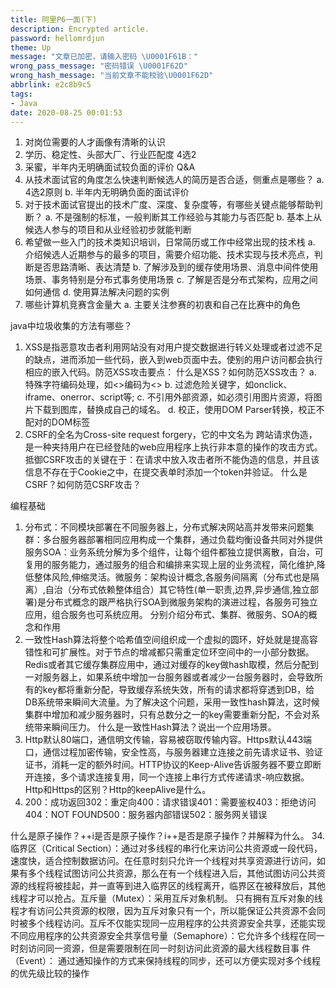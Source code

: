 ```yaml
---
title: 阿里P6一面(下)
description: Encrypted article.
password: hellomrdjun
theme: Up
message: "文章已加密，请输入密码 \U0001F61B："
wrong_pass_message: "密码错误 \U0001F62D"
wrong_hash_message: "当前文章不能校验\U0001F62D"
abbrlink: e2c8b9c5
tags:
- Java
date: 2020-08-25 00:01:53
---
```


1. 对岗位需要的人才画像有清晰的认识
2. 学历、稳定性、头部大厂、行业匹配度 4选2
3. 采蜜，半年内无明确面试较负面的评价
Q&A
1. 从技术面试官的角度怎么快速判断候选人的简历是否合适，侧重点是哪些？
    a. 4选2原则
    b. 半年内无明确负面的面试评价
2. 对于技术面试官提出的技术广度、深度、复杂度等，有哪些关键点能够帮助判断？
    a. 不是强制的标准，一般判断其工作经验与其能力与否匹配
    b. 基本上从候选人参与的项目和从业经验初步就能判断
3. 希望做一些入门的技术类知识培训，日常简历或工作中经常出现的技术栈
    a. 介绍候选人近期参与的最多的项目，需要介绍功能、技术实现与技术亮点，判断是否思路清晰、表达清楚
    b. 了解涉及到的缓存使用场景、消息中间件使用场景、事务特别是分布式事务使用场景
    c. 了解是否是分布式架构，应用之间如何通信
    d. 使用算法解决问题的实例
4. 哪些计算机竞赛含金量大
    a. 主要关注参赛的初衷和自己在比赛中的角色



java中垃圾收集的方法有哪些？

1. XSS是指恶意攻击者利用网站没有对用户提交数据进行转义处理或者过滤不足的缺点，进而添加一些代码，嵌入到web页面中去。使别的用户访问都会执行相应的嵌入代码。防范XSS攻击要点：
    什么是XSS？如何防范XSS攻击？
    a. 特殊字符编码处理，如<>编码为&lt;&gt;
    b. 过滤危险关键字，如onclick、iframe、onerror、script等;
    c. 不引用外部资源，如必须引用图片资源，将图片下载到图库，替换成自己的域名。
    d. 校正，使用DOM Parser转换，校正不配对的DOM标签
2. CSRF的全名为Cross-site request forgery，它的中文名为 跨站请求伪造，是一种夹持用户在已经登陆的web应用程序上执行非本意的操作的攻击方式。抵御CSRF攻击的关键在于：在请求中放入攻击者所不能伪造的信息，并且该信息不存在于Cookie之中，在提交表单时添加一个token并验证。
什么是CSRF？如何防范CSRF攻击？

编程基础
1. 分布式：不同模块部署在不同服务器上，分布式解决网站高并发带来问题集群：多台服务器部署相同应用构成一个集群，通过负载均衡设备共同对外提供服务SOA：业务系统分解为多个组件，让每个组件都独立提供离散，自治，可复用的服务能力，通过服务的组合和编排来实现上层的业务流程，简化维护,降低整体风险,伸缩灵活。微服务：架构设计概念,各服务间隔离（分布式也是隔离）,自治（分布式依赖整体组合）其它特性(单一职责,边界,异步通信,独立部署)是分布式概念的跟严格执行SOA到微服务架构的演进过程，各服务可独立应用，组合服务也可系统应用。
分别介绍分布式、集群、微服务、SOA的概念和作用
2. 一致性Hash算法将整个哈希值空间组织成一个虚拟的圆环，好处就是提高容错性和可扩展性。对于节点的增减都只需重定位环空间中的一小部分数据。Redis或者其它缓存集群应用中，通过对缓存的key做hash取模，然后分配到一对服务器上，如果系统中增加一台服务器或者减少一台服务器时，会导致所有的key都将重新分配，导致缓存系统失效，所有的请求都将穿透到DB，给DB系统带来瞬间大流量。为了解决这个问题，采用一致性hash算法，这时候集群中增加和减少服务器时，只有总数分之一的key需要重新分配，不会对系统带来瞬间压力。
什么是一致性Hash算法？说出一个应用场景。
3. Http默认80端口，通信明文传输，容易被窃取传输内容。Https默认443端口，通信过程加密传输，安全性高，与服务器建立连接之前先请求证书、验证证书，消耗一定的额外时间。HTTP协议的Keep-Alive告诉服务器不要立即断开连接，多个请求连接复用，同一个连接上串行方式传递请求-响应数据。
Http和Https的区别？Http的keepAlive是什么。
4. 200：成功返回302：重定向400：请求错误401：需要鉴权403：拒绝访问404：NOT FOUND500：服务器内部错误502：服务网关错误

什么是原子操作？++i是否是原子操作？i++是否是原子操作？并解释为什么。
34. 临界区（Critical Section）：通过对多线程的串行化来访问公共资源或一段代码，速度快，适合控制数据访问。在任意时刻只允许一个线程对共享资源进行访问，如果有多个线程试图访问公共资源，那么在有一个线程进入后，其他试图访问公共资源的线程将被挂起，并一直等到进入临界区的线程离开，临界区在被释放后，其他线程才可以抢占。互斥量（Mutex）：采用互斥对象机制。 只有拥有互斥对象的线程才有访问公共资源的权限，因为互斥对象只有一个，所以能保证公共资源不会同时被多个线程访问。互斥不仅能实现同一应用程序的公共资源安全共享，还能实现不同应用程序的公共资源安全共享信号量（Semaphore）：它允许多个线程在同一时刻访问同一资源，但是需要限制在同一时刻访问此资源的最大线程数目事 件（Event）： 通过通知操作的方式来保持线程的同步，还可以方便实现对多个线程的优先级比较的操作